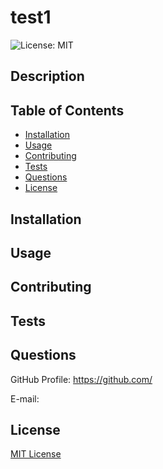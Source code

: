 
  # test1

  ![License: MIT](https://img.shields.io/badge/License-MIT-yellow.svg)

  ## Description
  

  ## Table of Contents
  * [Installation](#installation)
  * [Usage](#Usage)
  * [Contributing](#contributing)
  * [Tests](#tests)
  * [Questions](#questions) 
  * [License](#license)
  
  ## Installation
  

  ## Usage
  

  ## Contributing
  

  ## Tests
  

  ## Questions
  GitHub Profile: https://github.com/

  E-mail: 

  ## License
  [MIT License]('MIT.txt)

